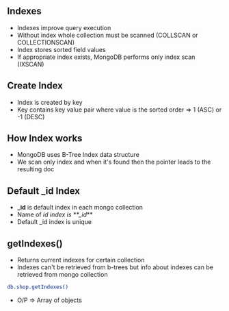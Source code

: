 ## Indexes

- Indexes improve query execution
- Without index whole collection must be scanned (COLLSCAN or COLLECTIONSCAN)
- Index stores sorted field values
- If appropriate index exists, MongoDB performs only index scan (IXSCAN)

## Create Index

- Index is created by key
- Key contains key value pair where value is the sorted order => 1 (ASC) or -1 (DESC)

## How Index works

- MongoDB uses B-Tree Index data structure
- We scan only index and when it's found then the pointer leads to the resulting doc

## Default \_id Index

- **\_id** is default index in each mongo collection
- Name of _id index is \*\*\_id_\*\*
- Default \_id index is unique

## getIndexes()
- Returns current indexes for certain collection
- Indexes can't be retrieved from b-trees but info about indexes can be retrieved from mongo collection
```sh
db.shop.getIndexes()
```
- O/P => Array of objects
